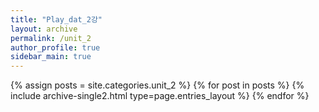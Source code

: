 ```yaml
---
title: "Play_dat_2강"
layout: archive
permalink: /unit_2
author_profile: true
sidebar_main: true
---
```




{% assign posts = site.categories.unit_2 %}
{% for post in posts %} {% include archive-single2.html type=page.entries_layout %} {% endfor %}